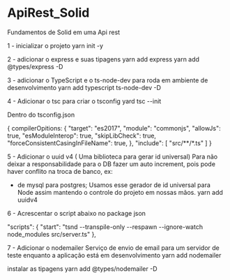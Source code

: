 # ApiRest_Solid
Fundamentos de Solid em uma Api rest

1 - inicializar o projeto
  yarn init -y

2 - adicionar o express e suas tipagens
  yarn add express
  yarn add @types/express -D

3 - adicionar o TypeScript e o ts-node-dev para roda em ambiente de desenvolvimento
  yarn add typescript ts-node-dev -D

4 - Adicionar o tsc para criar o tsconfig
  yard tsc --init

  Dentro do tsconfig.json 

  {
    compilerOpitions: {
    "target": "es2017",
    "module": "commonjs",
    "allowJs": true,
    "esModuleInterop":  true,
    "skipLibCheck": true,
    "forceConsistentCasingInFileName": true,
    },
    "include": [
      "src/**/*.ts"
    ]
  }

5 - Adicionar o uuid v4 ( Uma biblioteca para gerar id universal)
  Para não deixar a responsabilidade para o DB fazer um auto increment, pois pode haver conflito na troca de banco, ex:
   - de mysql para postgres;
  Usamos esse gerador de id universal para Node assim mantendo o controle do projeto em nossas mãos.
  yarn add uuidv4

6 - Acrescentar o script abaixo no package json

  "scripts": {
    "start": "tsnd --transpile-only --respawn --ignore-watch node_modules src/server.ts"
  },

7 - Adicionar o nodemailer
Serviço de envio de email para um servidor de teste enquanto a aplicação está em desenvolvimento
  yarn add nodemailer

instalar as tipagens
  yarn add @types/nodemailer -D